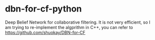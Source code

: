 dbn-for-cf-python
=================
Deep Belief Network for collaborative filtering. It is not very efficient, so I am trying to re-implement the algprithm in C++, you can refer to https://github.com/shuokay/DBN-for-CF 
